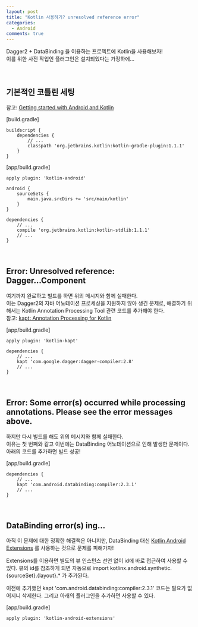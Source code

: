 ```yaml
---
layout: post
title: "Kotlin 사용하기? unresolved reference error"
categories:
  - Android
comments: true
---
```


Dagger2 + DataBinding 을 이용하는 프로젝트에 Kotlin을 사용해보자!  
이를 위한 사전 작업인 플러그인은 설치되었다는 가정하에...  

　  

## 기본적인 코틀린 세팅  

참고: [Getting started with Android and Kotlin](http://kotlinlang.org/docs/tutorials/kotlin-android.html)

[build.gradle]  

```
buildscript {
    dependencies {
        // ...
        classpath 'org.jetbrains.kotlin:kotlin-gradle-plugin:1.1.1'
    }
}
```

[app/build.gradle]  

```
apply plugin: 'kotlin-android'

android {
    sourceSets {
        main.java.srcDirs += 'src/main/kotlin'
    }
}

dependencies {
    // ...
    compile 'org.jetbrains.kotlin:kotlin-stdlib:1.1.1'
    // ...
}
```
　

## Error: Unresolved reference: Dagger...Component  

여기까지 완료하고 빌드를 하면 위의 메시지와 함께 실패한다.  
이는 Dagger2의 자바 어노테이션 프로세싱을 지원하지 않아 생긴 문제로, 해결하기 위해서는 Kotlin Annotation Processing Tool 관련 코드를 추가해야 한다.  
참고: [kapt: Annotation Processing for Kotlin](https://blog.jetbrains.com/kotlin/2015/05/kapt-annotation-proㅋㅂcessing-for-kotlin/)  

[app/build.gradle]  

```
apply plugin: 'kotlin-kapt'

dependencies {
    // ...
    kapt 'com.google.dagger:dagger-compiler:2.8'
    // ...
}
```
　

## Error: Some error(s) occurred while processing annotations. Please see the error messages above.  

하지만 다시 빌드를 해도 위의 메시지와 함께 실패한다.  
이유는 첫 번째와 같고 이번에는 DataBinding 어노테이션으로 인해 발생한 문제이다. 아래의 코드를 추가하면 빌드 성공!

[app/build.gradle]  

```
dependencies {
    // ...
    kapt 'com.android.databinding:compiler:2.3.1'
    // ...
}
```
　

## DataBinding error(s) ing... 

아직 이 문제에 대한 정확한 해결책은 아니지만, DataBinding 대신 [Kotlin Android Extensions](https://kotlinlang.org/docs/tutorials/android-plugin.html) 를 사용하는 것으로 문제를 피해가자!  

Extensions를 이용하면 별도의 뷰 인스턴스 선언 없이 id에 바로 접근하여 사용할 수 있다. 뷰의 id를 참조하게 되면 자동으로 import kotlinx.android.synthetic.{sourceSet}.{layout}.* 가 추가된다.  

이전에 추가했던 kapt 'com.android.databinding:compiler:2.3.1' 코드는 필요가 없어지니 삭제한다. 그리고 아래의 플러그인을 추가하면 사용할 수 있다.  

[app/build.gradle]  

```
apply plugin: 'kotlin-android-extensions'
```


